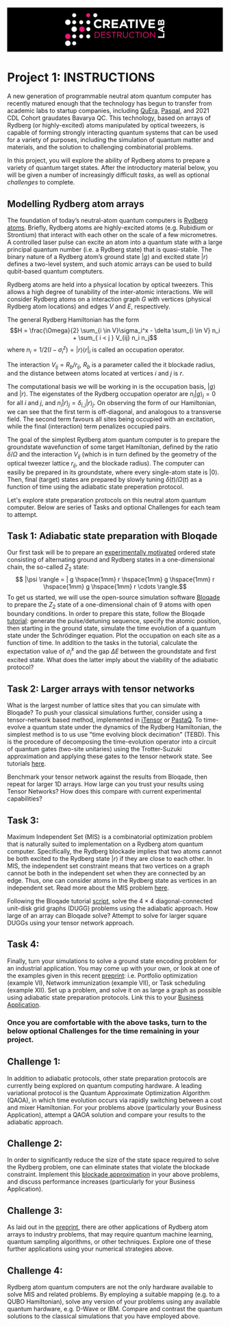 ![CDL 2022 Cohort Project](../CDL_logo.jpg)
# Project 1: INSTRUCTIONS

A new generation of programmable neutral atom quantum computer has recently matured enough that the technology has begun to transfer from academic labs to startup companies, including [QuEra](https://www.quera.com), [Pasqal](https://pasqal.io), and 2021 CDL Cohort graudates Bavarya QC. 
This technology, based on arrays of Rydberg (or highly-excited) atoms manipulated by optical tweezers, is capable of forming strongly interacting quantum systems that can be used for a variety of purposes, including the simulation of quantum matter and materials, and the solution to challenging combinatorial problems.

In this project, you will explore the ability of Rydberg atoms to prepare a variety of quantum target states.  After the introductory material below, you will be given a number of increasingly difficult *tasks*, as well as optional *challenges* to complete.

## Modelling Rydberg atom arrays
The foundation of today’s neutral-atom quantum computers is [Rydberg atoms](https://www.nature.com/articles/s41567-019-0733-z). Briefly, Rydberg atoms are highly-excited atoms (e.g. Rubidium or Strontium) that interact with each other on the scale of a few micrometres. A controlled laser pulse can excite an atom into a quantum state with a large principal quantum number (i.e. a Rydberg state) that is quasi-stable. The binary nature of a Rydberg atom’s ground state $|g \rangle$ and excited state $|r \rangle$ defines a two-level system, and such atomic arrays can be used to build qubit-based quantum comptuters.

Rydberg atoms are held into a physical location by optical tweezers. This allows a high degree of tunability of the inter-atomic interactions.
We will consider Rydberg atoms on a interaction graph $G$ with vertices (physical Rydberg atom locations) and edges $V$ and $E$, respectively.

The general Rydberg Hamiltonian has the form
$$H =  \frac{\Omega}{2} \sum_{i \in V}\sigma_i^x  - \delta \sum_{i \in V} n_i + \sum_{ i < j } V_{ij} n_i n_j$$
where $n_i = 1/2 \left({ I - \sigma_i^z }\right) = |r \rangle \langle r|_i$ is called an occupation operator.  

The interaction $V_{ij} =R_b/r_{ij}$, $R_b$ is a parameter called the it blockade radius, and the distance between atoms located at vertices $i$ and $j$ is $r$.

The computational basis we will be working in is the occupation basis, $| g \rangle$ and $| r \rangle$.
The eigenstates of the Rydberg occupation operator are $n_i | g \rangle_j = 0$ for all $i$ and $j$, and $n_i | r \rangle_j  = \delta_{i,j} |r \rangle_j$.
On observing the form of our Hamiltonian, we can see that the first term is off-diagonal, and analogous to a transverse field.  The second term favours all sites being occupied with an excitation, while the final (interaction) term penalizes occupied pairs. 

The goal of the simplest Rydberg atom quantum computer is to prepare the groundstate wavefunction of some target Hamiltonian, defined by the ratio $\delta/\Omega$ and the interaction $V_{ij}$ (which is in turn defined by the geometry of the optical tweezer lattice $r_{ij}$, and the blockade radius).  The computer can easiliy be prepared in its groundstate, where every single-atom state is $|0\rangle$.  Then, final (target) states are prepared by slowly tuning $\delta(t)/\Omega(t)$ as a function of time using the adiabatic state preperation protocol.

Let's explore state preparation protocols on this neutral atom quantum computer. Below are series of Tasks and optional Challenges for each team to attempt.

## Task 1: Adiabatic state preparation with Bloqade

Our first task will be to prepare an [experimentally motivated](https://www.nature.com/articles/nature24622) ordered state consisting of alternating ground and Rydberg states in a one-dimensional chain, the so-called $Z_2$ state: $$ |\psi \rangle = | g \hspace{1mm} r \hspace{1mm} g \hspace{1mm} r \hspace{1mm} g \hspace{1mm} r  \cdots \rangle.$$
To get us started, we will use the open-source simulation software [Bloqade](https://github.com/QuEraComputing/Bloqade.jl) to prepare the $Z_2$ state of a one-dimensional chain of 9 atoms with open boundary conditions.  In order to prepare this state, follow the Bloqade [tutorial](https://queracomputing.github.io/Bloqade.jl/dev/tutorials/2.adiabatic/main/#Preparation-of-Ordered-States-in-1D):
generate the pulse/detuning sequence, specify the atomic position, then starting in the ground state, simulate the time evolution of a quantum state under the Schrödinger equation.  Plot the occupation on each site as a function of time.  In addition to the tasks in the tutorial, calculate the expectation value of $\sigma^x_i$ and the gap $\Delta E$ between the groundstate and first excited state.  What does the latter imply about the viability of the adiabatic protocol?

## Task 2: Larger arrays with tensor networks

What is the largest number of lattice sites that you can simulate with Bloqade? To push your classical simulations further, consider using a tensor-network based method, implemented in [iTensor](https://itensor.org) or [PastaQ](https://github.com/GTorlai/PastaQ.jl). To time-evolve a quantum state under the dynamics of the Rydberg Hamiltonian, the simplest method is to us use "time evolving block decimation" (TEBD). This is the procedure of decomposing the time-evolution operator into a circuit of quantum gates (two-site unitaries) using the Trotter-Suzuki approximation and applying these gates to the tensor network state. See tutorials [here](https://docs.juliahub.com/ITensors/P3pqL/0.2.0/getting_started/Tutorials.html#Getting-Started-with-MPS-Time-Evolution-1).

Benchmark your tensor network against the results from Bloqade, then repeat for larger 1D arrays.  How large can you trust your results using Tensor Networks? How does this compare with current experimental capabilities? 

## Task 3:

Maximum Independent Set (MIS) is a combinatorial optimization problem that is naturally suited to implementation on a Rydberg atom quantum computer. Specifically, the Rydberg blockade implies that two atoms cannot be both excited to the Rydberg state $| r \rangle$ if they are close to each other. In MIS, the independent set constraint means that two vertices on a graph cannot be both in the independent set when they are connected by an edge. Thus, one can consider atoms in the Rydberg state as vertices in an independent set. Read more about the MIS problem [here](https://queracomputing.github.io/Bloqade.jl/dev/tutorials/4.MIS/main/#mis-tutorial).

Following the Bloqade tutorial [script](https://github.com/QuEraComputing/Bloqade.jl/blob/master/examples/4.MIS/main.jl), solve the $4 \times 4$ diagonal-connected unit-disk grid graphs (DUGG) problems using the adiabatic approach. How large of an array can Bloqade solve?  Attempt to solve for larger square DUGGs using your tensor network approach. 

## Task 4:

Finally, turn your simulations to solve a ground state encoding problem for an industrial application.  You may come up with your own, or look at one of the examples given in this recent [preprint](https://arxiv.org/abs/2205.08500): i.e. Portfolio optimization (example VI), Network immunization (example VII), or Task scheduling (example XII). Set up a problem, and solve it on as large a graph as possible using adiabatic state preparation protocols. Link this to your [Business Application](https://github.com/CDL-Quantum/CohortProject_2022/blob/main/Week1_MIS/Business_Application.md).

### Once you are comfortable with the above tasks, turn to the below optional **Challenges** for the time remaining in your project. 

## Challenge 1:
In addition to adiabatic protocols, other state preparation protocols are currently being explored on quantum computing hardware.  A leading variational protocol is the Quantum Approximate Optimization Algorithm (QAOA), in which time evolution occurs via rapidly switching between a cost and mixer Hamiltonian.  For your problems above (particularly your Business Application), attempt a QAOA solution and compare your results to the adiabatic approach.

## Challenge 2:

In order to significantly reduce the size of the state space required to solve the Rydberg problem, one can eliminate states that violate the blockade constraint. Implement this [blockade approximation](https://queracomputing.github.io/Bloqade.jl/dev/subspace/) in your above problems, and discuss performance increases (particularly for your Business Application).

## Challenge 3:

As laid out in the [preprint](https://arxiv.org/abs/2205.08500), there are other applications of Rydberg atom arrays to industry problems, that may require quantum machine learning, quantum sampling algorithms, or other techniques. Explore one of these further applications using your numerical strategies above.

## Challenge 4:

Rydberg atom quantum computers are not the only hardware available to solve MIS and related problems. By employing a suitable mapping (e.g. to a QUBO Hamiltonian), solve any version of your problems using any available quantum hardware, e.g. D-Wave or IBM. Compare and contrast the quantum solutions to the classical simulations that you have employed above.





